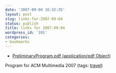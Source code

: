 ```yaml
---
date: '2007-09-04 16:32:35'
layout: post
slug: links-for-2007-09-04
status: publish
title: links for 2007-09-04
wordpress_id: '191'
categories:
- bookmarks
---
```




  * [PreliminaryProgram.pdf (application/pdf Object)](http://mmc36.informatik.uni-augsburg.de/acmmm2007/PreliminaryProgram.pdf)




Program for ACM Multimedia 2007 (tags: [travel](http://del.icio.us/eob/travel))






